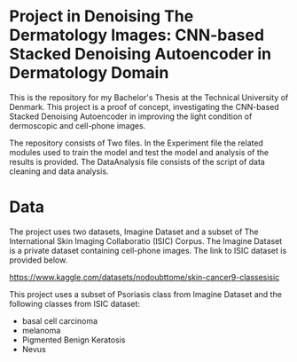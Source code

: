 # Project in Denoising The Dermatology Images: CNN-based Stacked Denoising Autoencoder in Dermatology Domain

This is the repository for my Bachelor's Thesis at the Technical University of Denmark. This project is a proof of concept, investigating the CNN-based Stacked Denoising Autoencoder in improving the light condition of dermoscopic and cell-phone images.

The repository consists of Two files. In the Experiment file the related modules used to train the model and test the model and analysis of the results is provided. The DataAnalysis file consists of the script of data cleaning and data analysis.

# Data

The project uses two datasets, Imagine Dataset and a subset of The International Skin Imaging Collaboratio (ISIC) Corpus. The Imagine Dataset is a private dataset containing cell-phone images. The link to ISIC dataset is provided below.  

https://www.kaggle.com/datasets/nodoubttome/skin-cancer9-classesisic

This project uses a subset of Psoriasis class from Imagine Dataset and the following classes from ISIC dataset:<br />
* basal cell carcinoma<br />
* melanoma<br />
* Pigmented Benign Keratosis<br />
* Nevus<br />


